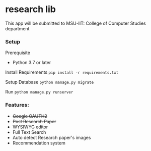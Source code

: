 # research lib
This app will be submitted to MSU-IIT: College of Computer Studies department

### Setup

Prerequisite
 - Python 3.7 or later

Install Requirements
`pip install -r requirements.txt`

Setup Database
`python manage.py migrate`

Run
`python manage.py runserver`

### Features:
- ~~Google OAUTH2~~
- ~~Post Research Paper~~
- WYSIWYG editor
- Full Text Search
- Auto detect Research paper's images
- Recommendation system
